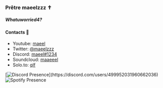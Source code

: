### Prêtre maeelzzz ✝️
##### Whatuworried4?



#### Contacts 📒
- Youtube: [maeel](https://youtube.com/maeel)
- Twitter: [@maeelzzz](https://twitter.com/maeelzzz)
- Discord: [maeel#1234](https://discords.com/bio/p/maeel)
- Soundcloud: [maaeeel](https://soundcloud.com/maaeeel)
- Solo.to: [qlf](https://solo.to/qlf)

[![Discord Presence](https://lanyard-profile-readme.vercel.app/api/499952031960662036?&bg&animated=true&borderRadius=30px&idleMessage=Watching%20bubble...)](https://discord.com/users/499952031960662036)
![Spotify Presence](https://spotify-recently-played-readme.vercel.app/api?user=gh5fbudh02dq3o02da8inuk4j&width=350&count=3)
